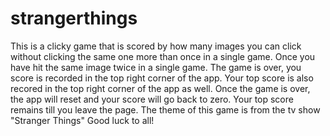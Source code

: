 # strangerthings

This is a clicky game that is scored by how many images you can click without clicking the same one more than once in a single game. 
Once you have hit the same image twice in a single game. The game is over, you score is recorded in the top right corner of the app.
Your top score is also recored in the top right corner of the app as well. Once the game is over, the app will reset and your score will go back to zero.
Your top score remains till you leave the page.
The theme of this game is from the tv show "Stranger Things"
Good luck to all!
